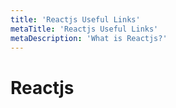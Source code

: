 ```yaml
---
title: 'Reactjs Useful Links'
metaTitle: 'Reactjs Useful Links'
metaDescription: 'What is Reactjs?'
---
```


# Reactjs